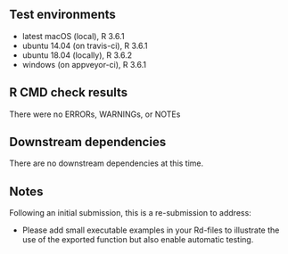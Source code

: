 ## Test environments
* latest macOS (local), R 3.6.1
* ubuntu 14.04 (on travis-ci), R 3.6.1
* ubuntu 18.04 (locally), R 3.6.2
* windows (on appveyor-ci), R 3.6.1

## R CMD check results
There were no ERRORs, WARNINGs, or NOTEs

## Downstream dependencies
There are no downstream dependencies at this time.

## Notes
Following an initial submission, this is a re-submission to address:
  * Please add small executable examples in your Rd-files to illustrate the
    use of the exported function but also enable automatic testing.
